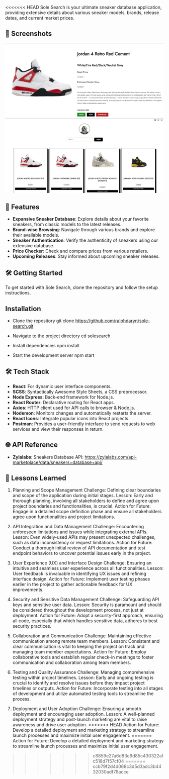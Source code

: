 
<<<<<<< HEAD
Sole Search is your ultimate sneaker database application, providing extensive details about various sneaker models, brands, release dates, and current market prices.

## 📸 Screenshots

![Desktop View](./src/assets/images/solesearch4.JPG)
![Desktop View](./src/assets/images/solesearch7.JPG)

## 🚀 Features
- **Expansive Sneaker Database**: Explore details about your favorite sneakers, from classic models to the latest releases.
- **Brand-wise Browsing**: Navigate through various brands and explore their available models.
- **Sneaker Authentication**: Verify the authenticity of sneakers using our extensive database.
- **Price Checker**: Check and compare prices from various retailers.
- **Upcoming Releases**: Stay informed about upcoming sneaker releases.
  
## 🛠️ Getting Started
To get started with Sole Search, clone the repository and follow the setup instructions.


## Installation

- Clone the repository
git clone https://github.com/ralphdaryn/sole-search.git

- Navigate to the project directory
cd solesearch

- Install dependencies
npm install

- Start the development server
npm start

## 🛠️ Tech Stack

- **React**: For dynamic user interface components.
- **SCSS**: Syntactically Awesome Style Sheets, a CSS preprocessor.
- **Node Express**: Back-end framework for Node.js.
- **React Router**: Declarative routing for React apps.
- **Axios**: HTTP client used for API calls to browser & Node.js.
- **Nodemon**: Monitors changes and automatically restarts the server.
- **React Icons**: Integrate popular icons into React projects.
- **Postman**: Provides a user-friendly interface to send requests to web services and view their responses in return.

## 🌐 API Reference

- **Zylalabs**: Sneakers Database API: https://zylalabs.com/api-marketplace/data/sneakers+database+api/


## 🧠 Lessons Learned

1. Planning and Scope Management
Challenge: Defining clear boundaries and scope of the application during initial stages.
Lesson: Early and thorough planning, involving all stakeholders to define and agree upon project boundaries and functionalities, is crucial.
Action for Future: Engage in a detailed scope definition phase and ensure all stakeholders agree upon functionalities and project limitations.

2. API Integration and Data Management
Challenge: Encountering unforeseen limitations and issues while integrating external APIs.
Lesson: Even widely-used APIs may present unexpected challenges, such as data inconsistency or request limitations.
Action for Future: Conduct a thorough initial review of API documentation and test endpoint behaviors to uncover potential issues early in the project.

3. User Experience (UX) and Interface Design
Challenge: Ensuring an intuitive and seamless user experience across all functionalities.
Lesson: User feedback is invaluable in identifying UX issues and refining interface design.
Action for Future: Implement user testing phases earlier in the project to gather actionable feedback for UX improvements.

4. Security and Sensitive Data Management
Challenge: Safeguarding API keys and sensitive user data.
Lesson: Security is paramount and should be considered throughout the development process, not just at deployment.
Action for Future: Adopt a security-first approach, ensuring all code, especially that which handles sensitive data, adheres to best security practices.

5. Collaboration and Communication
Challenge: Maintaining effective communication among remote team members.
Lesson: Consistent and clear communication is vital to keeping the project on track and managing team member expectations.
Action for Future: Employ collaborative tools and establish regular check-in meetings to foster communication and collaboration among team members.

6. Testing and Quality Assurance
Challenge: Managing comprehensive testing within project timelines.
Lesson: Early and ongoing testing is crucial to identify and resolve issues before they impact project timelines or outputs.
Action for Future: Incorporate testing into all stages of development and utilize automated testing tools to streamline the process.

7. Deployment and User Adoption
Challenge: Ensuring a smooth deployment and encouraging user adoption.
Lesson: A well-planned deployment strategy and post-launch marketing are vital to raise awareness and drive user adoption.
<<<<<<< HEAD
Action for Future: Develop a detailed deployment and marketing strategy to streamline launch processes and maximize initial user engagement.
=======
Action for Future: Develop a detailed deployment and marketing strategy to streamline launch processes and maximize initial user engagement.
>>>>>>> c8859e27a6d83e9d85c430322afc518d7f57cf04
=======
>>>>>>> ccb79f2d4d068c3d5d3adc3b4432030adf78acce
